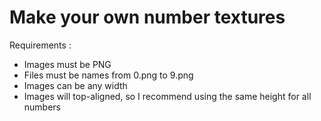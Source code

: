 ﻿# Make your own number textures

Requirements :

- Images must be PNG
- Files must be names from 0.png to 9.png
- Images can be any width
- Images will top-aligned, so I recommend using the same height for all numbers

